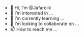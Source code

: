 - 👋 Hi, I’m @Jafarciik
- 👀 I’m interested in ...
- 🌱 I’m currently learning ...
- 💞️ I’m looking to collaborate on ...
- 📫 How to reach me ...

<!---
Jafarciik/Jafarciik is a ✨ special ✨ repository because its `README.md` (this file) appears on your GitHub profile.
You can click the Preview link to take a look at your changes.
--->
